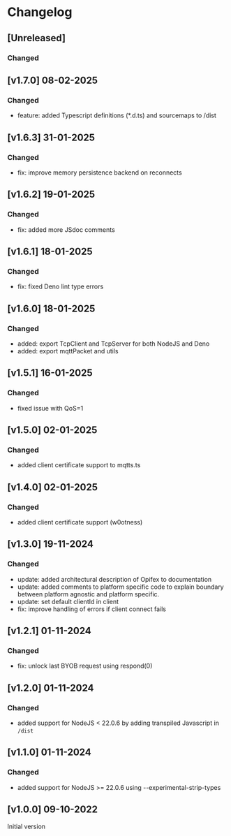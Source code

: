 # Changelog

## [Unreleased]

### Changed

## [v1.7.0] 08-02-2025

### Changed

- feature: added Typescript definitions (*.d.ts) and sourcemaps to /dist

## [v1.6.3] 31-01-2025

### Changed

- fix: improve memory persistence backend on reconnects

## [v1.6.2] 19-01-2025

### Changed

- fix: added more JSdoc comments

## [v1.6.1] 18-01-2025

### Changed

- fix: fixed Deno lint type errors

## [v1.6.0] 18-01-2025

### Changed

- added: export TcpClient and TcpServer for both NodeJS and Deno
- added: export mqttPacket and utils

## [v1.5.1] 16-01-2025

### Changed

- fixed issue with QoS=1

## [v1.5.0] 02-01-2025

### Changed

- added client certificate support to mqtts.ts

## [v1.4.0] 02-01-2025

### Changed

- added client certificate support (w0otness)

## [v1.3.0] 19-11-2024

### Changed

- update: added architectural description of Opifex to documentation
- update: added comments to platform specific code to explain boundary between
  platform agnostic and platform specific.
- update: set default clientId in client
- fix: improve handling of errors if client connect fails

## [v1.2.1] 01-11-2024

### Changed

- fix: unlock last BYOB request using respond(0)

## [v1.2.0] 01-11-2024

### Changed

- added support for NodeJS < 22.0.6 by adding transpiled Javascript in `/dist`

## [v1.1.0] 01-11-2024

### Changed

- added support for NodeJS >= 22.0.6 using --experimental-strip-types

## [v1.0.0] 09-10-2022

Initial version
